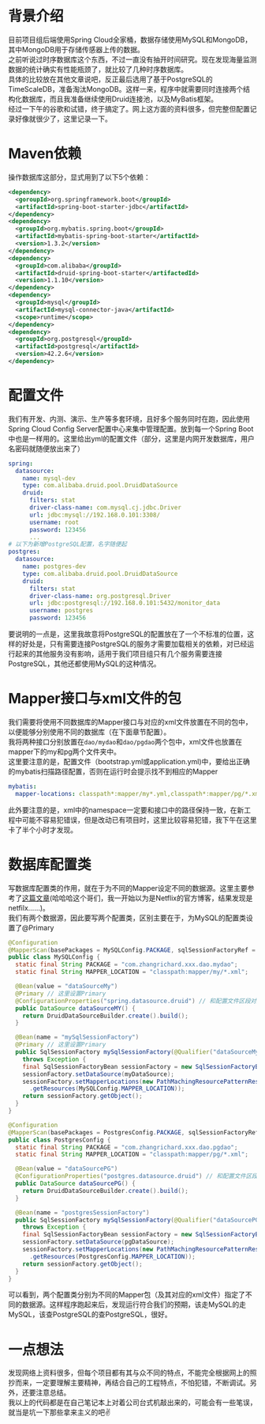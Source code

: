 # 背景介绍
目前项目组后端使用Spring Cloud全家桶，数据存储使用MySQL和MongoDB，其中MongoDB用于存储传感器上传的数据。  
之前听说过时序数据库这个东西，不过一直没有抽开时间研究。现在发现海量监测数据的统计确实有性能瓶颈了，就比较了几种时序数据库。  
具体的比较放在其他文章说吧，反正最后选用了基于PostgreSQL的TimeScaleDB，准备淘汰MongoDB。这样一来，程序中就需要同时连接两个结构化数据库，而且我准备继续使用Druid连接池，以及MyBatis框架。  
经过一下午的谷歌和试错，终于搞定了。网上这方面的资料很多，但完整但配置记录好像就很少了，这里记录一下。  
# Maven依赖
操作数据库这部分，显式用到了以下5个依赖：
```xml
<dependency>
  <goroupId>org.springframework.boot</groupId>
  <artifactId>spring-boot-starter-jdbc</artifactId>
</dependency>
<dependency>
  <groupId>org.mybatis.spring.boot</groupId>
  <artifactId>mybatis-spring-boot-starter</artifactId>
  <version>1.3.2</version>
</dependency>
<dependency>
  <groupId>com.alibaba</groupId>
  <artifactId>druid-spring-boot-starter</artifactedId>
  <version>1.1.10</version>
</dependency>
<dependency>
  <groupId>mysql</groupId>
  <artifactId>mysql-connector-java</artifactId>
  <scope>runtime</scope>
</dependency>
<dependency>
  <groupId>org.postgresql</groupId>
  <artifactId>postgresql</artifactId>
  <version>42.2.6</version>
</dependency>
```
# 配置文件
我们有开发、内测、演示、生产等多套环境，且好多个服务同时在跑，因此使用Spring Cloud Config Server配置中心来集中管理配置。放到每一个Spring Boot中也是一样用的。这里给出yml的配置文件（部分，这里是内网开发数据库，用户名密码就随便放出来了）  
```yml
spring:
  datasource:
    name: mysql-dev
    type: com.alibaba.druid.pool.DruidDataSource
    druid:
      filters: stat
      driver-class-name: com.mysql.cj.jdbc.Driver
      url: jdbc:mysql://192.168.0.101:3308/
      username: root
      password: 123456
      ...
# 以下为新增PostgreSQL配置，名字随便起
postgres:
  datasource:
    name: postgres-dev
    type: com.alibaba.druid.pool.DruidDataSource
    druid:
      filters: stat
      driver-class-name: org.postgresql.Driver
      url: jdbc:postgresql://192.168.0.101:5432/monitor_data
      username: postgres
      password: 123456
```
要说明的一点是，这里我故意将PostgreSQL的配置放在了一个不标准的位置，这样的好处是，只有需要连接PostgreSQL的服务才需要加载相关的依赖，对已经运行起来的其他服务没有影响，适用于我们项目组只有几个服务需要连接PostgreSQL，其他还都使用MySQL的这种情况。  
# Mapper接口与xml文件的包
我们需要将使用不同数据库的Mapper接口与对应的xml文件放置在不同的包中，以便能够分别使用不同的数据库（在下面章节配置）。  
我将两种接口分别放置在`dao/mydao`和`dao/pgdao`两个包中，xml文件也放置在mapper下的my和pg两个文件夹中。  
这里要注意的是，配置文件（bootstrap.yml或application.yml)中，要给出正确的mybatis扫描路径配置，否则在运行时会提示找不到相应的Mapper  
```yml
mybatis:
  mapper-locations: classpath*:mapper/my*.yml,classpath*:mapper/pg/*.xml
```
此外要注意的是，xml中的namespace一定要和接口中的路径保持一致，在新工程中可能不容易犯错误，但是改动已有项目时，这里比较容易犯错，我下午在这里卡了半个小时才发现。  
# 数据库配置类
写数据库配置类的作用，就在于为不同的Mapper设定不同的数据源。这里主要参考了[这篇文章](https://netfilx.github.io/spring-boot/5.mybatis%E4%BD%BF%E7%94%A8%E5%A4%9A%E4%B8%AA%E6%95%B0%E6%8D%AE%E6%BA%90/muilt-data-source)(哈哈哈这个哥们，我一开始以为是Netflix的官方博客，结果发现是netfilx……)。  
我们有两个数据源，因此要写两个配置类，区别主要在于，为MySQL的配置类设置了@Primary  
```Java
@Configuration
@MapperScan(basePackages = MySQLConfig.PACKAGE, sqlSessionFactoryRef = "mySqlSessionFactory")
public class MySQLConfig {
  static final String PACKAGE = "com.zhangrichard.xxx.dao.mydao";
  static final String MAPPER_LOCATION = "classpath:mapper/my/*.xml";

  @Bean(value = "dataSourceMy")
  @Primary // 这里设置Primary
  @ConfigurationProperties("spring.datasource.druid") // 和配置文件区段对应
  public DataSource dataSourceMY() {
    return DruidDataSourceBuilder.create().build();
  }

  @Bean(name = "mySqlSessionFactory")
  @Primary // 这里设置Primary
  public SqlSessionFactory mySqlSessionFactory(@Qualifier("dataSourceMy") DataSource myDataSource)
    throws Exception {
    final SqlSessionFactoryBean sessionFactory = new SqlSessionFactoryBean();
    sessionFactory.setDataSource(myDataSource);
    sessionFactory.setMapperLocations(new PathMachingResourcePatternResolver()
      .getResources(MySQLConfig.MAPPER_LOCATION));
    return sessionFactory.getObject();
  }
}
```
```Java
@Configuration
@MapperScan(basePackages = PostgresConfig.PACKAGE, sqlSessionFactoryRef = "postgresSessionFactory")
public class PostgresConfig {
  static final String PACKAGE = "com.zhangrichard.xxx.dao.pgdao";
  static final String MAPPER_LOCATION = "classpath:mapper/pg/*.xml";

  @Bean(value = "dataSourcePG")
  @ConfigurationProperties("postgres.datasource.druid") // 和配置文件区段对应
  public DataSource dataSourcePG() {
    return DruidDataSourceBuilder.create().build();
  }

  @Bean(name = "postgresSessionFactory")
  public SqlSessionFactory mySqlSessionFactory(@Qualifier("dataSourcePG") DataSource pgDataSource)
    throws Exception {
    final SqlSessionFactoryBean sessionFactory = new SqlSessionFactoryBean();
    sessionFactory.setDataSource(pgDataSource);
    sessionFactory.setMapperLocations(new PathMachingResourcePatternResolver()
      .getResources(PostgresConfig.MAPPER_LOCATION));
    return sessionFactory.getObject();
  }
}
```
可以看到，两个配置类分别为不同的Mapper包（及其对应的xml文件）指定了不同的数据源。这样程序跑起来后，发现运行符合我们的预期，该走MySQL的走MySQL，该查PostgreSQL的查PostgreSQL，很好。  
# 一点想法
发现网络上资料很多，但每个项目都有其与众不同的特点，不能完全根据网上的照抄而来，一定要理解主要精神，再结合自己的工程特点，不怕犯错，不断调试。另外，还要注意总结。  
我以上的代码都是在自己笔记本上对着公司台式机敲出来的，可能会有一些笔误，就当是坑一下那些拿来主义的吧✌️  
